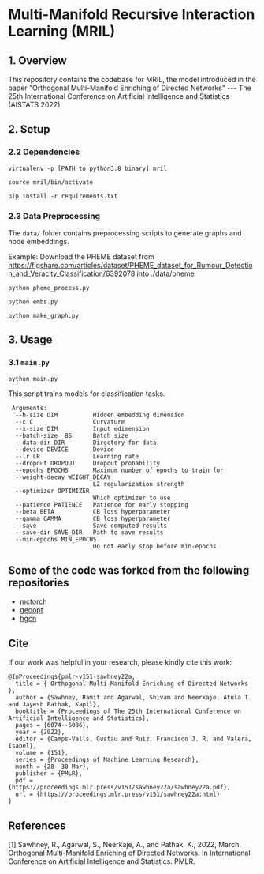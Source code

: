 Multi-Manifold Recursive Interaction Learning (MRIL)
==================================================

## 1. Overview

This repository contains the codebase for MRIL, the model introduced in the paper "Orthogonal Multi-Manifold Enriching of Directed Networks" --- The 25th International Conference on Artificial Intelligence and Statistics (AISTATS 2022)



## 2. Setup
### 2.2 Dependencies

```virtualenv -p [PATH to python3.8 binary] mril```

```source mril/bin/activate```

```pip install -r requirements.txt```

### 2.3 Data Preprocessing

The ```data/``` folder contains preprocessing scripts to generate graphs and node embeddings.

Example: Download the PHEME dataset from https://figshare.com/articles/dataset/PHEME_dataset_for_Rumour_Detection_and_Veracity_Classification/6392078 into ./data/pheme

```python pheme_process.py```

```python embs.py```

```python make_graph.py```


## 3. Usage

### 3.1  ```main.py```

```python main.py```


This script trains models for classification tasks. 

```
 Arguments:
  --h-size DIM          Hidden embedding dimension
  --c C                 Curvature
  --x-size DIM          Input edimension
  --batch-size  BS      Batch size
  --data-dir DIR        Directory for data
  --device DEVICE       Device
  --lr LR               Learning rate
  --dropout DROPOUT     Dropout probability
  --epochs EPOCHS       Maximum number of epochs to train for
  --weight-decay WEIGHT_DECAY
                        L2 regularization strength
  --optimizer OPTIMIZER
                        Which optimizer to use
  --patience PATIENCE   Patience for early stopping
  --beta BETA           CB loss hyperparameter
  --gamma GAMMA         CB loss hyperparameter
  --save                Save computed results
  --save-dir SAVE_DIR   Path to save results
  --min-epochs MIN_EPOCHS
                        Do not early stop before min-epochs
```

## Some of the code was forked from the following repositories
 * [mctorch](https://github.com/mctorch/mctorch)
 * [geoopt](https://github.com/geoopt/geoopt)
 * [hgcn](https://github.com/HazyResearch/hgcn)

## Cite

If our work was helpful in your research, please kindly cite this work:
```
@InProceedings{pmlr-v151-sawhney22a,
  title = { Orthogonal Multi-Manifold Enriching of Directed Networks },
  author = {Sawhney, Ramit and Agarwal, Shivam and Neerkaje, Atula T. and Jayesh Pathak, Kapil},
  booktitle = {Proceedings of The 25th International Conference on Artificial Intelligence and Statistics},
  pages = {6074--6086},
  year = {2022},
  editor = {Camps-Valls, Gustau and Ruiz, Francisco J. R. and Valera, Isabel},
  volume = {151},
  series = {Proceedings of Machine Learning Research},
  month = {28--30 Mar},
  publisher = {PMLR},
  pdf = {https://proceedings.mlr.press/v151/sawhney22a/sawhney22a.pdf},
  url = {https://proceedings.mlr.press/v151/sawhney22a.html}
}
```
 
## References

[1] Sawhney, R., Agarwal, S., Neerkaje, A., and Pathak, K., 2022, March. Orthogonal Multi-Manifold Enriching of Directed Networks. In International Conference on Artificial Intelligence and Statistics. PMLR.
